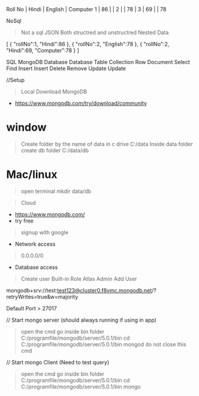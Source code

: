 Roll No  | Hindi | English |  Computer
  1      |  86   |         |
  2      |       |    78   | 
  3      |  69   |         |   78

NoSql
> Not a sql
> JSON
> Both structred and unstructred
> Nested Data

[
    {
        "rollNo":1,
        "Hindi":86
    },
    {
        "rollNo":2,
        "English":78
    },
    {
        "rollNo":2,
        "Hindi":69,
        "Computer":78
    }
]

SQL          MongoDB
Database     Database
Table        Collection
Row          Document
Select       Find
Insert       Insert
Delete       Remove
Update       Update

//Setup
> Local
> Download MongoDB
* https://www.mongodb.com/try/download/community

# window
> Create folder by the name of data in c drive
C:/data
> Inside data folder create db folder
> C:/data/db

# Mac/linux
> open terminal
> mkdir data/db

> Cloud
* https://www.mongodb.com/
* try free
> signup with google

* Network access
> 0.0.0.0/0
* Database access
> Create user
Built-in Role
> Atlas Admin
> Add User

mongodb+srv://test:test123@cluster0.f8vmc.mongodb.net/?retryWrites=true&w=majority

Default Port > 27017

// Start mongo server (should always running if using in app)
> open the cmd
> go inside bin folder
C:/programfile/mongodb/server/5.0.1/bin
> cd C:/programfile/mongodb/server/5.0.1/bin
> mongod
> do not close this cmd

// Start mongo Client (Need to test query)
> open the cmd
> go inside bin folder
C:/programfile/mongodb/server/5.0.1/bin
> cd C:/programfile/mongodb/server/5.0.1/bin
> mongo
